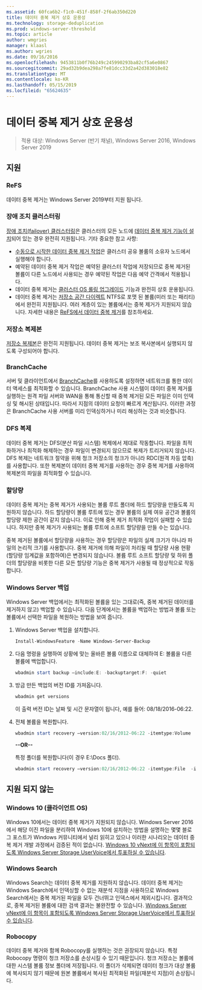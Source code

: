 ```yaml
---
ms.assetid: 60fca6b2-f1c0-451f-858f-2f6ab350d220
title: 데이터 중복 제거 상호 운용성
ms.technology: storage-deduplication
ms.prod: windows-server-threshold
ms.topic: article
author: wmgries
manager: klaasl
ms.author: wgries
ms.date: 09/16/2016
ms.openlocfilehash: 9453811b0f76b249c245990293ba82cf5a6e0867
ms.sourcegitcommit: 29ad32b9dea298a7fe81dcc33d2a42d383018e82
ms.translationtype: MT
ms.contentlocale: ko-KR
ms.lasthandoff: 05/15/2019
ms.locfileid: "65624635"
---
```

# <a name="data-deduplication-interoperability"></a>데이터 중복 제거 상호 운용성

> 적용 대상: Windows Server (반기 채널), Windows Server 2016, Windows Server 2019

## <a id="supported"></a>지원

### <a id="supported-ReFS"></a>ReFS
데이터 중복 제거는 Windows Server 2019부터 지원 됩니다. 

### <a id="supported-clusters"></a>장애 조치 클러스터링

[장애 조치(failover) 클러스터링](../..//failover-clustering/failover-clustering-overview.md)은 클러스터의 모든 노드에 [데이터 중복 제거 기능이 설치](install-enable.md#install-dedup)되어 있는 경우 완전히 지원됩니다. 기타 중요한 참고 사항:

* [수동으로 시작한 데이터 중복 제거 작업](run.md#running-dedup-jobs-manually)은 클러스터 공유 볼륨의 소유자 노드에서 실행해야 합니다.
* 예약된 데이터 중복 제거 작업은 예약된 클러스터 작업에 저장되므로 중복 제거된 볼륨이 다른 노드에서 사용되는 경우 예약된 작업은 다음 예약 간격에서 적용됩니다.
* 데이터 중복 제거는 [클러스터 OS 롤링 업그레이드](../..//failover-clustering/cluster-operating-system-rolling-upgrade.md) 기능과 완전히 상호 운용됩니다.
* 데이터 중복 제거는 [저장소 공간 다이렉트](../storage-spaces/storage-spaces-direct-overview.md) NTFS로 포맷 된 볼륨(미러 또는 패리티)에서 완전히 지원됩니다. 여러 계층이 있는 볼륨에서는 중복 제거가 지원되지 않습니다. 자세한 내용은 [ReFS에서 데이터 중복 제거](interop.md#unsupported-refs)를 참조하세요.

### <a id="supported-storage-replica"></a>저장소 복제본
[저장소 복제본](../storage-replica/storage-replica-overview.md)은 완전히 지원됩니다. 데이터 중복 제거는 보조 복사본에서 실행되지 않도록 구성되어야 합니다.

### <a id="supported-branchcache"></a>BranchCache
서버 및 클라이언트에서 [BranchCache](../../networking/branchcache/branchcache.md)를 사용하도록 설정하면 네트워크를 통한 데이터 액세스를 최적화할 수 있습니다. BranchCache 사용 시스템이 데이터 중복 제거를 실행하는 원격 파일 서버와 WAN을 통해 통신할 때 중복 제거된 모든 파일은 이미 인덱싱 및 해시된 상태입니다. 따라서 지점의 데이터 요청이 빠르게 계산됩니다. 이러한 과정은 BranchCache 사용 서버를 미리 인덱싱하거나 미리 해싱하는 것과 비슷합니다.

### <a id="supported-dfsr"></a>DFS 복제
데이터 중복 제거는 DFS(분산 파일 시스템) 복제에서 제대로 작동합니다. 파일을 최적화하거나 최적화 해제하는 경우 파일이 변경되지 않으므로 복제가 트리거되지 않습니다. DFS 복제는 네트워크 절약을 위해 청크 저장소의 청크가 아니라 RDC(원격 차등 압축)를 사용합니다. 또한 복제본이 데이터 중복 제거를 사용하는 경우 중복 제거를 사용하여 복제본의 파일을 최적화할 수 있습니다.

### <a id="supported-quotas"></a>할당량
데이터 중복 제거는 중복 제거가 사용되는 볼륨 루트 폴더에 하드 할당량을 만들도록 지원하지 않습니다. 하드 할당량이 볼륨 루트에 있는 경우 볼륨의 실제 여유 공간과 볼륨의 할당량 제한 공간이 같지 않습니다. 이로 인해 중복 제거 최적화 작업이 실패할 수 있습니다. 하지만 중복 제거가 사용되는 볼륨 루트에 소프트 할당량을 만들 수는 있습니다. 

중복 제거된 볼륨에서 할당량을 사용하는 경우 할당량은 파일의 실제 크기가 아니라 파일의 논리적 크기를 사용합니다. 중복 제거에 의해 파일이 처리될 때 할당량 사용 현황(할당량 임계값을 포함하여)은 변경되지 않습니다. 볼륨 루트 소프트 할당량 및 하위 폴더의 할당량을 비롯한 다른 모든 할당량 기능은 중복 제거가 사용될 때 정상적으로 작동합니다.

### <a id="supported-windows-server-backup"></a>Windows Server 백업
Windows Server 백업에서는 최적화된 볼륨을 있는 그대로(즉, 중복 제거된 데이터를 제거하지 않고) 백업할 수 있습니다. 다음 단계에서는 볼륨을 백업하는 방법과 볼륨 또는 볼륨에서 선택한 파일을 복원하는 방법을 보여 줍니다.
1. Windows Server 백업을 설치합니다.  
    ```PowerShell
    Install-WindowsFeature -Name Windows-Server-Backup
    ```

2. 다음 명령을 실행하여 상황에 맞는 올바른 볼륨 이름으로 대체하여 E: 볼륨을 다른 볼륨에 백업합니다.  
    ```PowerShell
    wbadmin start backup –include:E: -backuptarget:F: -quiet
    ```
3. 방금 만든 백업의 버전 ID를 가져옵니다.

    ```PowerShell
    wbadmin get versions
    ```

    이 출력 버전 ID는 날짜 및 시간 문자열이 됩니다, 예를 들어: 08/18/2016-06:22.

4. 전체 볼륨을 복원합니다.
    ```PowerShell
    wbadmin start recovery –version:02/16/2012-06:22 -itemtype:Volume  -items:E: -recoveryTarget:E:
    ```

    **--OR--**  

    특정 폴더를 복원합니다(이 경우 E:\Docs 폴더).
    ```PowerShell
    wbadmin start recovery –version:02/16/2012-06:22 -itemtype:File  -items:E:\Docs  -recursive
    ```

## <a id="unsupported"></a>지원 되지 않는

### <a id="unsupported-windows-client"></a>Windows 10 (클라이언트 OS)
Windows 10에서는 데이터 중복 제거가 지원되지 않습니다. Windows Server 2016에서 해당 이진 파일을 분리하여 Windows 10에 설치하는 방법을 설명하는 몇몇 블로그 포스트가 Windows 커뮤니티에서 널리 읽히고 있으나 이러한 시나리오는 데이터 중복 제거 개발 과정에서 검증된 적이 없습니다. [Windows 10 vNext에 이 항목이 포함되도록 Windows Server Storage UserVoice에서 투표하실 수 있습니다](https://windowsserver.uservoice.com/forums/295056-storage/suggestions/9011008-add-deduplication-support-to-client-os).

### <a id="unsupported-windows-search"></a>Windows Search
Windows Search는 데이터 중복 제거를 지원하지 않습니다. 데이터 중복 제거는 Windows Search에서 인덱싱할 수 없는 재분석 지점을 사용하므로 Windows Search에서는 중복 제거된 파일을 모두 건너뛰고 인덱스에서 제외시킵니다. 결과적으로, 중복 제거된 볼륨에 대한 검색 결과는 불완전할 수 있습니다. [Windows Server vNext에 이 항목이 포함되도록 Windows Server Storage UserVoice에서 투표하실 수 있습니다](https://windowsserver.uservoice.com/forums/295056-storage/suggestions/17888647-make-windows-search-service-work-with-data-dedupli).

### <a id="unsupported-robocopy"></a>Robocopy
데이터 중복 제거와 함께 Robocopy를 실행하는 것은 권장되지 않습니다. 특정 Robocopy 명령이 청크 저장소를 손상시킬 수 있기 때문입니다. 청크 저장소는 볼륨에 대한 시스템 볼륨 정보 폴더에 저장됩니다. 이 폴더가 삭제되면 데이터 청크가 대상 볼륨에 복사되지 않기 때문에 원본 볼륨에서 복사된 최적화된 파일(재분석 지점)이 손상됩니다.
